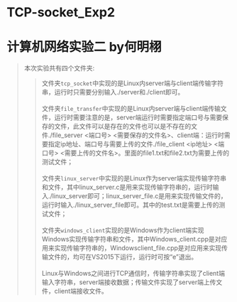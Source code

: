 # TCP-socket_Exp2
# 计算机网络实验二  by何明栩
>本次实验共有四个文件夹:<br>
>>文件夹`tcp_socket`中实现的是Linux内server端与client端传输字符串，运行时只需要分别输入./server和./client即可。<br><br>
>>文件夹`file_transfer`中实现的是Linux内server端与client端传输文件，运行时需要注意的是，server端运行时需要指定端口号与需要保存的文件，此文件可以是存在的文件也可以是不存在的文件./file_server <端口号> <需要保存的文件名>、client端：运行时需要指定ip地址、端口号与需要上传的文件./file_client <ip地址> <端口号> <需要上传的文件名>。里面的file1.txt和file2.txt为需要上传的测试文件；<br><br>
>>文件夹`linux_server`中实现的是Linux作为server端实现传输字符串和文件，其中linux_server.c是用来实现传输字符串的，运行时输入./linux_server即可；linux_server_file.c是用来实现传输文件的，运行时输入./linux_server_file即可。其中的test.txt是需要上传的测试文件；<br><br>
>>文件夹`windows_client`实现的是Windows作为client端实现Windows实现传输字符串和文件，其中Windows_client.cpp是对应用来实现传输字符串的，Windowsclient_file.cpp是对应用来实现传输文件的，均可在VS2015下运行，运行时可按“e”退出。<br><br>
>Linux与Windows之间进行TCP通信时，传输字符串实现了client端输入字符串，server端接收数据；传输文件实现了server端上传文件，client端接收文件。
